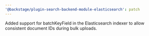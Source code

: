 ```yaml
---
'@backstage/plugin-search-backend-module-elasticsearch': patch
---
```


Added support for batchKeyField in the Elasticsearch indexer to allow consistent document IDs during bulk uploads.
